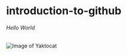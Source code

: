 # introduction-to-github
###### Hello World
![Image of Yaktocat](https://octodex.github.com/images/yaktocat.png)
